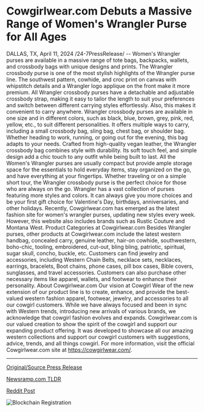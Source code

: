 # Cowgirlwear.com Debuts a Massive Range of Women's Wrangler Purse for All Ages

DALLAS, TX, April 11, 2024 /24-7PressRelease/ -- Women's Wrangler purses are available in a massive range of tote bags, backpacks, wallets, and crossbody bags with unique designs and prints.   The Wrangler crossbody purse is one of the most stylish highlights of the Wrangler purse line. The southwest pattern, cowhide, and croc print on canvas with whipstitch details and a Wrangler logo applique on the front make it more premium. All Wrangler crossbody purses have a detachable and adjustable crossbody strap, making it easy to tailor the length to suit your preferences and switch between different carrying styles effortlessly. Also, this makes it convenient to carry anywhere.   Wrangler crossbody purses are available in one size and in different colors, such as black, blue, brown, grey, pink, red, yellow, etc., to suit different personalities. It offers multiple ways to carry, including a small crossbody bag, sling bag, chest bag, or shoulder bag. Whether heading to work, running, or going out for the evening, this bag adapts to your needs. Crafted from high-quality vegan leather, the Wrangler crossbody bag combines style with durability. Its soft touch feel, and simple design add a chic touch to any outfit while being built to last.   All the Women's Wrangler purses are usually compact but provide ample storage space for the essentials to hold everyday items, stay organized on the go, and have everything at your fingertips. Whether traveling or on a simple short tour, the Wrangler crossbody purse is the perfect choice for those who are always on the go.  Wrangler has a vast collection of purses featuring more styles and colors. It can always give you more choices and be your first gift choice for Valentine's Day, birthdays, anniversaries, and other holidays.  Recently, Cowgirlwear.com has emerged as the latest fashion site for women's wrangler purses, updating new styles every week. However, this website also includes brands such as Rustic Couture and Montana West.   Product Categories at Cowgirlwear.com  Besides Wrangler purses, other products at Cowgirlwear.com include the latest western handbag, concealed carry, genuine leather, hair-on cowhide, southwestern, boho-chic, tooling, embroidered, cut-out, bling bling, patriotic, spiritual, sugar skull, concho, buckle, etc. Customers can find jewelry and accessories, including Western Chain Belts, necklace sets, necklaces, earrings, bracelets, Boot chains, phone cases, pill box cases, Bible covers, sunglasses, and travel accessories. Customers can also purchase other necessary items like apparel, wallets, and footwear to enhance their personality.  About Cowgirlwear.com  Our vision at Cowgirl Wear of the new extension of our product line is to create, enhance, and provide the best-valued western fashion apparel, footwear, jewelry, and accessories to all our cowgirl customers. While we have always focused and been in sync with Western trends, introducing new arrivals of various brands, we acknowledge that cowgirl fashion evolves and expands. Cowgirlwear.com is our valued creation to show the spirit of the cowgirl and support our expanding product offering. It was developed to showcase all our amazing western collections and support our cowgirl customers with suggestions, advice, trends, and all things cowgirl.  For more information, visit the official Cowgirlwear.com site at https://cowgirlwear.com/. 

---

[Original/Source Press Release](https://www.24-7pressrelease.com/press-release/509938/cowgirlwearcom-debuts-a-massive-range-of-womens-wrangler-purse-for-all-ages)
                    

[Newsramp.com TLDR](None) 



[Reddit Post](https://www.reddit.com/r/newsramp/comments/1c18wjn/discover_the_latest_womens_wrangler_purses_at/) 



![Blockchain Registration](https://cdn.newsramp.app/24-7PressRelease/qrcode/244/11/file0Six.webp)